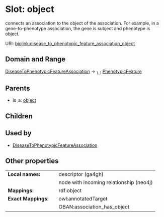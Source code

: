 
# Slot: object


connects an association to the object of the association. For example, in a gene-to-phenotype association, the gene is subject and phenotype is object.

URI: [biolink:disease_to_phenotypic_feature_association_object](https://w3id.org/biolink/vocab/disease_to_phenotypic_feature_association_object)


## Domain and Range

[DiseaseToPhenotypicFeatureAssociation](DiseaseToPhenotypicFeatureAssociation.md) &#8594;  <sub>1..1</sub> [PhenotypicFeature](PhenotypicFeature.md)

## Parents

 *  is_a: [object](object.md)

## Children


## Used by

 * [DiseaseToPhenotypicFeatureAssociation](DiseaseToPhenotypicFeatureAssociation.md)

## Other properties

|  |  |  |
| --- | --- | --- |
| **Local names:** | | descriptor (ga4gh) |
|  | | node with incoming relationship (neo4j) |
| **Mappings:** | | rdf:object |
| **Exact Mappings:** | | owl:annotatedTarget |
|  | | OBAN:association_has_object |


